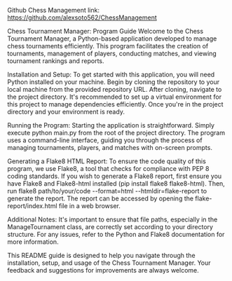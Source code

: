Github Chess Management link: https://github.com/alexsoto562/ChessManagement

Chess Tournament Manager: Program Guide Welcome to the Chess Tournament Manager, a Python-based application developed to manage chess tournaments efficiently. This program facilitates the creation of tournaments, management of players, conducting matches, and viewing tournament rankings and reports.

Installation and Setup: To get started with this application, you will need Python installed on your machine. Begin by cloning the repository to your local machine from the provided repository URL. After cloning, navigate to the project directory. It's recommended to set up a virtual environment for this project to manage dependencies efficiently. Once you're in the project directory and your environment is ready.

Running the Program: Starting the application is straightforward. Simply execute python main.py from the root of the project directory. The program uses a command-line interface, guiding you through the process of managing tournaments, players, and matches with on-screen prompts.

Generating a Flake8 HTML Report: To ensure the code quality of this program, we use Flake8, a tool that checks for compliance with PEP 8 coding standards. If you wish to generate a Flake8 report, first ensure you have Flake8 and Flake8-html installed (pip install flake8 flake8-html). Then, run flake8 path/to/your/code --format=html --htmldir=flake-report to generate the report. The report can be accessed by opening the flake-report/index.html file in a web browser.

Additional Notes: It's important to ensure that file paths, especially in the ManageTournament class, are correctly set according to your directory structure. For any issues, refer to the Python and Flake8 documentation for more information.

This README guide is designed to help you navigate through the installation, setup, and usage of the Chess Tournament Manager. Your feedback and suggestions for improvements are always welcome.

